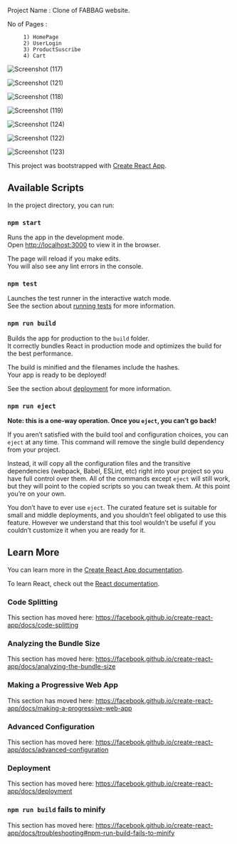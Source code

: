 

Project Name :  Clone of FABBAG website.

No of Pages  : 
         
         1) HomePage
         2) UserLogin
         3) ProductSuscribe
         4) Cart






![Screenshot (117)](https://user-images.githubusercontent.com/101578846/187055129-04cf6200-e50b-4c20-b4aa-4568afa5d89b.png)






![Screenshot (121)](https://user-images.githubusercontent.com/101578846/187055133-104daf55-1241-46ed-82a5-4d28875bba65.png)








![Screenshot (118)](https://user-images.githubusercontent.com/101578846/187055135-8f1acdfd-058a-45eb-9fdb-ecc7b3c5c975.png)










![Screenshot (119)](https://user-images.githubusercontent.com/101578846/187055141-bea42ec5-fa81-4638-bba9-56adb1eb1860.png)












![Screenshot (124)](https://user-images.githubusercontent.com/101578846/187055153-5d214b2c-f31f-4760-989c-1a02b06d4d85.png)










![Screenshot (122)](https://user-images.githubusercontent.com/101578846/187055166-7b3d2e6c-6595-480c-9e8f-ed792028fe15.png)



![Screenshot (123)](https://user-images.githubusercontent.com/101578846/187055168-ef4e2e61-4ec7-4694-b1a1-bc8ad23c9a31.png)



This project was bootstrapped with [Create React App](https://github.com/facebook/create-react-app).

## Available Scripts

In the project directory, you can run:

### `npm start`

Runs the app in the development mode.<br />
Open [http://localhost:3000](http://localhost:3000) to view it in the browser.

The page will reload if you make edits.<br />
You will also see any lint errors in the console.

### `npm test`

Launches the test runner in the interactive watch mode.<br />
See the section about [running tests](https://facebook.github.io/create-react-app/docs/running-tests) for more information.

### `npm run build`

Builds the app for production to the `build` folder.<br />
It correctly bundles React in production mode and optimizes the build for the best performance.

The build is minified and the filenames include the hashes.<br />
Your app is ready to be deployed!

See the section about [deployment](https://facebook.github.io/create-react-app/docs/deployment) for more information.

### `npm run eject`

**Note: this is a one-way operation. Once you `eject`, you can’t go back!**

If you aren’t satisfied with the build tool and configuration choices, you can `eject` at any time. This command will remove the single build dependency from your project.

Instead, it will copy all the configuration files and the transitive dependencies (webpack, Babel, ESLint, etc) right into your project so you have full control over them. All of the commands except `eject` will still work, but they will point to the copied scripts so you can tweak them. At this point you’re on your own.

You don’t have to ever use `eject`. The curated feature set is suitable for small and middle deployments, and you shouldn’t feel obligated to use this feature. However we understand that this tool wouldn’t be useful if you couldn’t customize it when you are ready for it.

## Learn More

You can learn more in the [Create React App documentation](https://facebook.github.io/create-react-app/docs/getting-started).

To learn React, check out the [React documentation](https://reactjs.org/).

### Code Splitting

This section has moved here: https://facebook.github.io/create-react-app/docs/code-splitting

### Analyzing the Bundle Size

This section has moved here: https://facebook.github.io/create-react-app/docs/analyzing-the-bundle-size

### Making a Progressive Web App

This section has moved here: https://facebook.github.io/create-react-app/docs/making-a-progressive-web-app

### Advanced Configuration

This section has moved here: https://facebook.github.io/create-react-app/docs/advanced-configuration

### Deployment

This section has moved here: https://facebook.github.io/create-react-app/docs/deployment

### `npm run build` fails to minify

This section has moved here: https://facebook.github.io/create-react-app/docs/troubleshooting#npm-run-build-fails-to-minify
